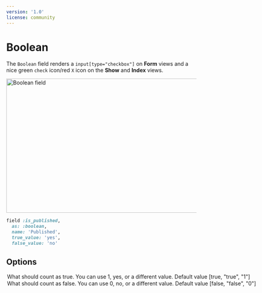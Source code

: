 ```yaml
---
version: '1.0'
license: community
---
```


# Boolean

The `Boolean` field renders a `input[type="checkbox"]` on **Form** views and a nice green `check` icon/red `X` icon on the **Show** and **Index** views.

<Image src="/assets/img/fields/boolean.jpg" width="790" height="356" alt="Boolean field" />

```ruby
field :is_published,
  as: :boolean,
  name: 'Published',
  true_value: 'yes',
  false_value: 'no'
```

## Options

<Option name="`true_value`">

What should count as true. You can use `1`, `yes`, or a different value.

#### Default value

`[true, "true", "1"]`

</Option>
<Option name="`false_value`">

What should count as false. You can use `0`, `no`, or a different value.

#### Default value

`[false, "false", "0"]`
</Option>
